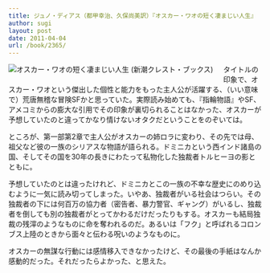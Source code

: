 ```yaml
---
title: ジュノ・ディアス（都甲幸治、久保尚美訳）『オスカー・ワオの短く凄まじい人生』
author: sugi
layout: post
date: 2011-04-04
url: /book/2365/
---
```

<a href="http://www.amazon.co.jp/exec/obidos/ASIN/4105900897/chezsugi-22/ref=nosim/" name="amazletlink" target="_blank"><img src="http://i1.wp.com/ecx.images-amazon.com/images/I/51ba9r2cFsL._SL160_.jpg?w=660" alt="オスカー・ワオの短く凄まじい人生 (新潮クレスト・ブックス)" class="alignleft" style="float: left; margin: 0 20px 20px 0;" data-recalc-dims="1" /></a>

タイトルの印象で、オスカー・ワオという傑出した個性と能力をもった主人公が活躍する、（いい意味で）荒唐無稽な冒険SFかと思っていた。実際読み始めても、『指輪物語』やSF、アメコミからの膨大な引用でその印象が裏切られることはなかった、オスカーが予想していたのと違ってかなり情けないオタクだということをのぞいては。

ところが、第一部第2章で主人公がオスカーの姉ロラに変わり、その先では母、祖父など彼の一族のシリアスな物語が語られる。ドミニカという西インド諸島の国、そしてその国を30年の長きにわたって私物化した独裁者トルヒーヨの影とともに。

予想していたのとは違ったけれど、ドミニカとこの一族の不幸な歴史にのめり込むように一気に読み切ってしまった。いやあ、独裁者がいる社会はつらい。その独裁者の下には何百万の協力者（密告者、暴力警官、ギャング）がいるし、独裁者を倒しても別の独裁者がとってかわるだけだったりもする。オスカーも結局独裁の残滓のようなものに命を奪われるのだ。あるいは「フク」と呼ばれるコロンブス上陸のときから面々と伝わる呪いのようなものに。

オスカーの無謀な行動には感情移入できなかったけど、その最後の手紙はなんか感動的だった。それだったらよかった、と思えた。

